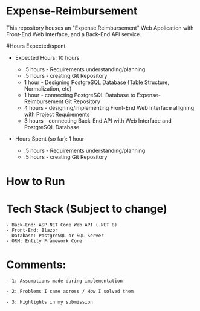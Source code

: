 # Expense-Reimbursement
This repository houses an "Expense Reimbursement" Web Application with Front-End Web Interface, and a Back-End API service.

#Hours Expected/spent
- Expected Hours: 10 hours
	- .5 hours - Requirements understanding/planning
	- .5 hours - creating Git Repository
	- 1 hour - Designing PostgreSQL Database (Table Structure, Normalization, etc)
	- 1 hour - connecting PostgreSQL Database to Expense-Reimbursement Git Repository
	- 4 hours - designing/implementing Front-End Web Interface alligning with Project Requirements
	- 3 hours - connecting Back-End API with Web Interface and PostgreSQL Database

- Hours Spent (so far): 1 hour
	- .5 hours - Requirements understanding/planning
	- .5 hours - creating Git Repository

# How to Run


# Tech Stack (Subject to change)
	- Back-End: ASP.NET Core Web API (.NET 8)
	- Front-End: Blazor
	- Database: PostgreSQL or SQL Server
	- ORM: Entity Framework Core

# Comments:
	- 1: Assumptions made during implementation
	
	- 2: Problems I came across / How I solved them
	
	- 3: Highlights in my submission